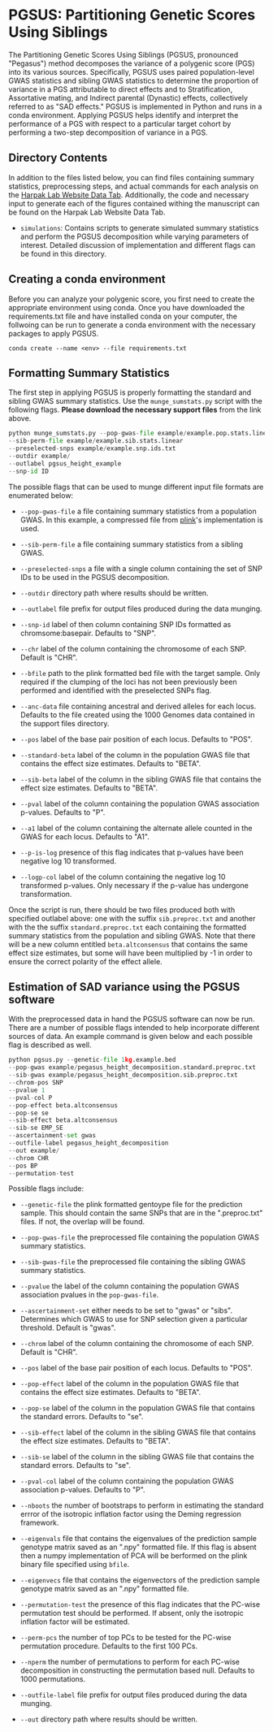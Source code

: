 # PGSUS: Partitioning Genetic Scores Using Siblings

The Partitioning Genetic Scores Using Siblings (PGSUS, pronounced "Pegasus") method decomposes the variance of a polygenic score (PGS) into its various sources. Specifically, PGSUS uses paired population-level GWAS statistics and sibling GWAS statistics to determine the proportion of variance in a PGS attributable to direct effects and to Stratification, Assortative mating, and Indirect parental (Dynastic) effects, collectively referred to as "SAD effects." PGSUS is implemented in Python and runs in a conda environment. Applying PGSUS helps identify and interpret the performance of a PGS with respect to a particular target cohort by performing a two-step decomposition of variance in a PGS.

## Directory Contents

In addition to the files listed below, you can find files containing summary statistics, preprocessing steps, and actual commands for each analysis on the [Harpak Lab Website Data Tab](https://www.harpaklab.com/data). Additionally, the code and necessary input to generate each of the figures contained withing the manuscript can be found on the Harpak Lab Website Data Tab.

- `simulations`: Contains scripts to generate simulated summary statistics and perform the PGSUS decomposition while varying parameters of interest. Detailed discussion of implementation and different flags can be found in this directory.

## Creating a conda environment

Before you can analyze your polygenic score, you first need to create the appropriate environment using conda. Once you have downloaded the requirements.txt file and have installed conda on your computer, the follwoing can be run to generate a conda environment with the necessary packages to apply PGSUS. 

`conda create --name <env> --file requirements.txt`

## Formatting Summary Statistics

The first step in applying PGSUS is properly formatting the standard and sibling GWAS summary statistics. Use the `munge_sumstats.py` script with the following flags. **Please download the necessary support files** from the link above.

```python 
python munge_sumstats.py --pop-gwas-file example/example.pop.stats.linear
--sib-perm-file example/example.sib.stats.linear
--preselected-snps example/example.snp.ids.txt
--outdir example/
--outlabel pgsus_height_example
--snp-id ID
 ```

The possible flags that can be used to munge different input file formats are enumerated below:

- `--pop-gwas-file` a file containing summary statistics from a population GWAS. In this example, a compressed file from [plink](https://www.cog-genomics.org/plink/1.9/assoc#linear)'s implementation is used. 

- `--sib-perm-file` a file containing summary statistics from a sibling GWAS. 

- `--preselected-snps` a file with a single column containing the set of SNP IDs to be used in the PGSUS decomposition.

- `--outdir` directory path where results should be written. 

- `--outlabel` file prefix for output files produced during the data munging. 

- `--snp-id` label of then column containing SNP IDs formatted as chromsome:basepair. Defaults to "SNP". 

- `--chr` label of the column containing the chromosome of each SNP. Default is "CHR". 

- `--bfile` path to the plink formatted bed file with the target sample. Only required if the clumping of the loci has not been previously been performed and identified with the preselected SNPs flag.

- `--anc-data` file containing ancestral and derived alleles for each locus. Defaults to the file created using the 1000 Genomes data contained in the support files directory. 

- `--pos` label of the base pair position of each locus. Defaults to "POS".

- `--standard-beta` label of the column in the population GWAS file that contains the effect size estimates. Defaults to "BETA".

- `--sib-beta` label of the column in the sibling GWAS file that contains the effect size estimates. Defaults to "BETA".

- `--pval` label of the column containing the population GWAS association p-values. Defaults to "P".

- `--a1` label of the column containing the alternate allele counted in the GWAS for each locus. Defaults to "A1". 

- `--p-is-log` presence of this flag indicates that p-values have been negative log 10 transformed. 

- `--logp-col` label of the column containing the negative log 10 transformed p-values. Only necessary if the p-value has undergone transformation. 

Once the script is run, there should be two files produced both with specified outlabel above: one with the suffix `sib.preproc.txt` and another with the the suffix `standard.preproc.txt` each containing the formatted summary statistics from the population and sibling GWAS. Note that there will be a new column entitled `beta.altconsensus` that contains the same effect size estimates, but some will have been multiplied by -1 in order to ensure the correct polarity of the effect allele. 


## Estimation of SAD variance using the PGSUS software

With the preprocessed data in hand the PGSUS software can now be run. There are a number of possible flags intended to help incorporate different sources of data. An example command is given below and each possible flag is described as well. 

```python
python pgsus.py --genetic-file 1kg.example.bed
--pop-gwas example/pegasus_height_decomposition.standard.preproc.txt
--sib-gwas example/pegasus_height_decomposition.sib.preproc.txt
--chrom-pos SNP
--pvalue 1
--pval-col P
--pop-effect beta.altconsensus
--pop-se se
--sib-effect beta.altconsensus
--sib-se EMP_SE
--ascertainment-set gwas
--outfile-label pegasus_height_decomposition
--out example/
--chrom CHR
--pos BP
--permutation-test
```

Possible flags include:
- `--genetic-file` the plink formatted gentoype file for the prediction sample. This should contain the same SNPs that are in the ".preproc.txt" files. If not, the overlap will be found. 

- `--pop-gwas-file` the preprocessed file containing the population GWAS summary statistics. 

- `--sib-gwas-file` the preprocessed file containing the sibling GWAS summary statistics. 

- `--pvalue` the label of the column containing the population GWAS association pvalues in the `pop-gwas-file`. 

- `--ascertainment-set` either needs to be set to "gwas" or "sibs". Determines which GWAS to use for SNP selection given a particular threshold. Default is "gwas".

- `--chrom` label of the column containing the chromosome of each SNP. Default is "CHR". 

- `--pos` label of the base pair position of each locus. Defaults to "POS".

- `--pop-effect` label of the column in the population GWAS file that contains the effect size estimates. Defaults to "BETA".

- `--pop-se` label of the column in the population GWAS file that contains the standard errors. Defaults to "se". 

- `--sib-effect` label of the column in the sibling GWAS file that contains the effect size estimates. Defaults to "BETA".

- `--sib-se` label of the column in the sibling GWAS file that contains the standard errors. Defaults to "se". 

- `--pval-col` label of the column containing the population GWAS association p-values. Defaults to "P".

- `--nboots` the number of bootstraps to perform in estimating the standard errror of the isotropic inflation factor using the Deming regression framework.

- `--eigenvals` file that contains the eigenvalues of the prediction sample genotype matrix saved as an ".npy" formatted file. If this flag is absent then a numpy implementation of PCA will be berformed on the plink binary file specified using `bfile`. 

- `--eigenvecs` file that contains the eigenvectors of the prediction sample genotype matrix saved as an ".npy" formatted file.

- `--permutation-test` the presence of this flag indicates that the PC-wise permutation test should be performed. If absent, only the isotropic inflation factor will be estimated. 

- `--perm-pcs` the number of top PCs to be tested for the PC-wise permutation procedure. Defaults to the first 100 PCs. 

- `--nperm` the number of permutations to perform for each PC-wise decomposition in constructing the permutation based null. Defaults to 1000 permutations. 

- `--outfile-label` file prefix for output files produced during the data munging. 

- `--out` directory path where results should be written. 
